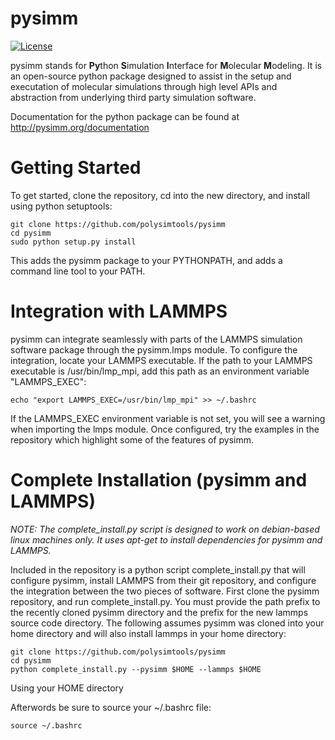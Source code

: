 pysimm
======

[![License](https://img.shields.io/badge/license-MIT-blue.svg)](http://opensource.org/licenses/MIT)

pysimm stands for <b>Py</b>thon <b>S</b>imulation <b>I</b>nterface for <b>M</b>olecular <b>M</b>odeling. It is an open-source python package designed to assist in the setup and executation of molecular simulations through high level APIs and abstraction from underlying third party simulation software.

Documentation for the python package can be found at http://pysimm.org/documentation

Getting Started
===============

To get started, clone the repository, cd into the new directory, and install using python setuptools:

```
git clone https://github.com/polysimtools/pysimm
cd pysimm
sudo python setup.py install
```

This adds the pysimm package to your PYTHONPATH, and adds a command line tool to your PATH. 

Integration with LAMMPS
=======================

pysimm can integrate seamlessly with parts of the LAMMPS simulation software package through the pysimm.lmps module. To configure the integration, locate your LAMMPS executable. If the path to your LAMMPS executable is /usr/bin/lmp_mpi, add this path as an environment variable "LAMMPS_EXEC":

```echo "export LAMMPS_EXEC=/usr/bin/lmp_mpi" >> ~/.bashrc```

If the LAMMPS_EXEC environment variable is not set, you will see a warning when importing the lmps module. Once configured, try the examples in the repository which highlight some of the features of pysimm.

Complete Installation (pysimm and LAMMPS)
=========================================

<i>NOTE: The complete_install.py script is designed to work on debian-based linux machines only. It uses apt-get to install dependencies for pysimm and LAMMPS.</i>

Included in the repository is a python script complete_install.py that will configure pysimm, install LAMMPS from their git repository, and configure the integration between the two pieces of software. First clone the pysimm repository, and run complete_install.py. You must provide the path prefix to the recently cloned pysimm directory and the prefix for the new lammps source code directory. The following assumes pysimm was cloned into your home directory and will also install lammps in your home directory:

```
git clone https://github.com/polysimtools/pysimm
cd pysimm
python complete_install.py --pysimm $HOME --lammps $HOME
```

Using your HOME directory 

Afterwords be sure to source your ~/.bashrc file:

```source ~/.bashrc```